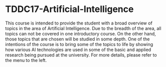 # TDDC17-Artificial-Intelligence
This course is intended to provide the student with a broad overview of topics in the area of Artificial Intelligence. 
Due to the breadth of the area, all topics can not be covered in one introductory course. 
On the other hand, those topics that are chosen will be studied in some depth.
One of the intentions of the course is to bring some of the topics to life by showing 
how various AI technologies are used in some of the basic and applied research being pursued at the university. 
For more details, please refer to the menu to the left.
